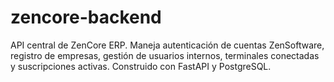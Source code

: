# zencore-backend
API central de ZenCore ERP. Maneja autenticación de cuentas ZenSoftware, registro de empresas, gestión de usuarios internos, terminales conectadas y suscripciones activas. Construido con FastAPI y PostgreSQL.
